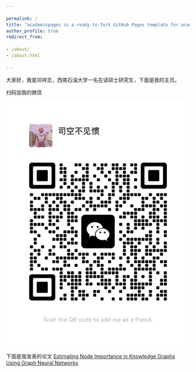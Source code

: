 ```yaml
---

permalink: /  
title: "academicpages is a ready-to-fork GitHub Pages template for academic personal websites"  
author_profile: true  
redirect_from:

- /about/
- /about.html

---
```


大家好，我是邓祥志，西南石油大学一名在读硕士研究生，下面是我的主页。

扫码加我的微信

![](../images/wechat.jpg)

下面是我发表的论文
[Estimating Node Importance in Knowledge Graphs Using
Graph Neural Networks](../assets/paper.pdf)
